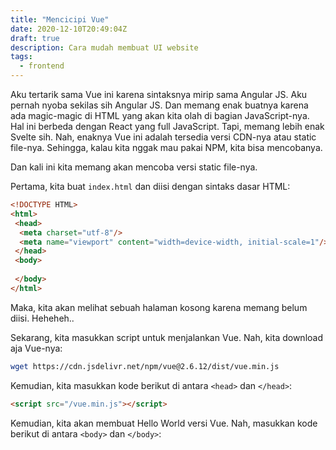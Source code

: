 ```yaml
---
title: "Mencicipi Vue"
date: 2020-12-10T20:49:04Z
draft: true
description: Cara mudah membuat UI website
tags:
  - frontend
---
```


Aku tertarik sama Vue ini karena sintaksnya mirip sama Angular JS. Aku pernah nyoba sekilas sih Angular JS. Dan memang enak buatnya karena ada magic-magic di HTML yang akan kita olah di bagian JavaScript-nya. Hal ini berbeda dengan React yang full JavaScript. Tapi, memang lebih enak Svelte sih. Nah, enaknya Vue ini adalah tersedia versi CDN-nya atau static file-nya. Sehingga, kalau kita nggak mau pakai NPM, kita bisa mencobanya.

Dan kali ini kita memang akan mencoba versi static file-nya.

Pertama, kita buat `index.html` dan diisi dengan sintaks dasar HTML:

```html
<!DOCTYPE HTML>
<html>
 <head>
  <meta charset="utf-8"/>
  <meta name="viewport" content="width=device-width, initial-scale=1"/>
 </head>
 <body>
  
 </body>
</html>
```

Maka, kita akan melihat sebuah halaman kosong karena memang belum diisi. Heheheh..

Sekarang, kita masukkan script untuk menjalankan Vue. Nah, kita download aja Vue-nya:

```bash
wget https://cdn.jsdelivr.net/npm/vue@2.6.12/dist/vue.min.js
```

Kemudian, kita masukkan kode berikut di antara `<head>` dan `</head>`:

```html
<script src="/vue.min.js"></script>
```

Kemudian, kita akan membuat Hello World versi Vue. Nah, masukkan kode berikut di antara `<body>` dan `</body>`: